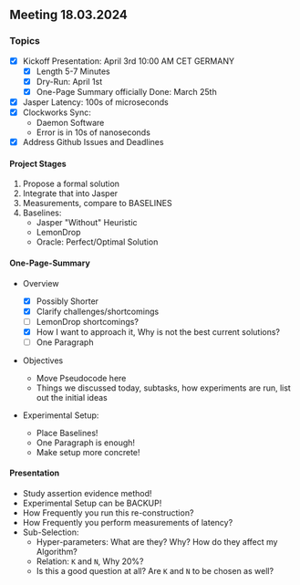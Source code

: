 ## Meeting  18.03.2024

### Topics
- [X] Kickoff Presentation: April 3rd 10:00 AM CET GERMANY
    - [X] Length 5-7 Minutes
    - [X] Dry-Run: April 1st
    - [X] One-Page Summary officially Done: March 25th
- [X] Jasper Latency: 100s of microseconds 
- [X] Clockworks Sync: 
    - Daemon Software 
    - Error is in 10s of nanoseconds 
- [X] Address Github Issues and Deadlines

#### Project Stages
1. Propose a formal solution
2. Integrate that into Jasper
3. Measurements, compare to BASELINES
4. Baselines: 
    - Jasper "Without" Heuristic
    - LemonDrop
    - Oracle: Perfect/Optimal Solution

#### One-Page-Summary
- Overview 
    - [X] Possibly Shorter
    - [X] Clarify challenges/shortcomings 
    - [ ] LemonDrop shortcomings?
    - [X] How I want to approach it, Why is not the best current solutions?
    - [ ] One Paragraph

- Objectives
    - Move Pseudocode here
    - Things we discussed today, subtasks, how experiments are run, list out the initial ideas

- Experimental Setup: 
    - Place Baselines!
    - One Paragraph is enough!
    - Make setup more concrete!

#### Presentation
- Study assertion evidence method!
- Experimental Setup can be BACKUP!
- How Frequently you run this re-construction?
- How Frequently you perform measurements of latency?
- Sub-Selection: 
    - Hyper-parameters: What are they? Why? How do they affect my Algorithm?
    - Relation: `K` and `N`, Why 20%?
    - Is this a good question at all? Are `K` and `N` to be chosen as well?

